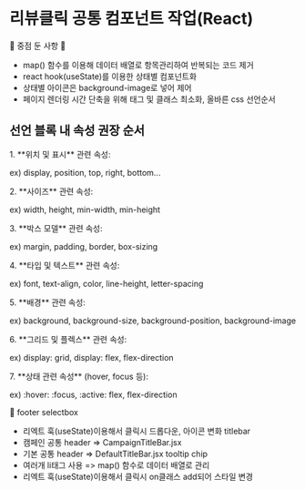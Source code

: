 <h1> 리뷰클릭 공통 컴포넌트 작업(React) </h1>


🔧 중점 둔 사항 🔧 
- map() 함수를 이용해 데이터 배열로 항목관리하여 반복되는 코드 제거
- react hook(useState)를 이용한 상태별 컴포넌트화
- 상태별 아이콘은 background-image로 넣어 제어
- 페이지 렌더링 시간 단축을 위해 태그 및 클래스 최소화, 올바른 css 선언순서

<h2>선언 블록 내 속성 권장 순서</h2>
<p>1. **위치 및 표시** 관련 속성: </p>
<p>ex) display, position, top, right, bottom...</p>
<p>2. **사이즈** 관련 속성: </p>
<p>ex) width, height, min-width, min-height</p>
<p>3. **박스 모델** 관련 속성: </p>
<p>ex) margin, padding, border, box-sizing</p>
<p>4. **타입 및 텍스트** 관련 속성: </p>
<p>ex) font, text-align, color, line-height, letter-spacing</p>
<p>5. **배경** 관련 속성:  </p>
<p>ex) background, background-size, background-position, background-image</p>
<p>6. **그리드 및 플렉스** 관련 속성: </p>
<p>ex) display: grid, display: flex, flex-direction </p>
<p>7. **상태 관련 속성** (hover, focus 등):</p>
<p>ex) :hover: :focus, :active: flex, flex-direction </p>



🔧 
footer 
selectbox 
- 리엑트 훅(useState)이용해서 클릭시 드롭다운, 아이콘 변화
titlebar
- 캠페인 공통 header => CampaignTitleBar.jsx
- 기본 공통 header => DefaultTitleBar.jsx
tooltip 
chip 
- 여러개 li태그 사용 => map() 함수로 데이터 배열로 관리
- 리엑트 훅(useState)이용해서 클릭시 on클래스 add되어 스타일 변경







